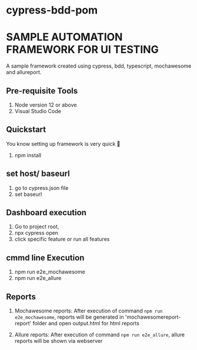 # cypress-bdd-pom

# SAMPLE AUTOMATION FRAMEWORK FOR UI TESTING
A sample framework created using cypress, bdd, typescript, mochawesome and allureport.

## Pre-requisite Tools
1. Node version 12 or above
2. Visual Studio Code

## Quickstart
You know setting up framework is very quick 🚀
1. npm install

## set host/ baseurl
1. go to cypress.json file
2. set baseurl

## Dashboard execution
1. Go to project root, 
2. npx cypress open
3. click specific feature or run all features

## cmmd line Execution
1. npm run e2e_mochawesome
2. npm run e2e_allure  

## Reports
1. Mochawesome reports: 
After execution of command `npm run e2e_mochawesome`,  reports will be generated in 'mochawesomereport-report' folder and open output.html for html reports
  
2. Allure reports: 
   After execution of command `npm run e2e_allure`, allure reports will be shown via webserver
